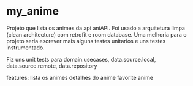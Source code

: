 # my_anime

Projeto que lista os animes da api aniAPI. Foi usado a arquitetura limpa (clean architecture) com retrofit e room database. Uma melhoria para o projeto seria escrever mais alguns testes unitarios e uns testes instrumentado.

Fiz uns unit tests para domain.usecases, data.source.local, data.source.remote, data.repository

features:
  lista os animes
  detalhes do anime
  favorite anime
